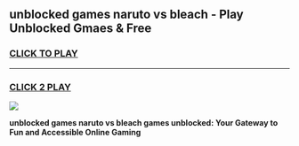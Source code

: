 
## unblocked games naruto vs bleach - Play Unblocked Gmaes & Free
<h3>
<a href="https://news.freeplayer.one?title=unblocked_games_naruto_vs_bleach&ref=16F">CLICK TO PLAY</a></h3>
<hr>

<h3>
<a href="https://news.freeplayer.one?title=unblocked_games_naruto_vs_bleach&ref=16F">CLICK 2 PLAY</a>
  
</h3>

<a href="https://news.freeplayer.one?title=unblocked_games_naruto_vs_bleach&ref=16F/"><img src="https://clearcache.store/games.png"></a>


**unblocked games naruto vs bleach games unblocked: Your Gateway to Fun and Accessible Online Gaming**
